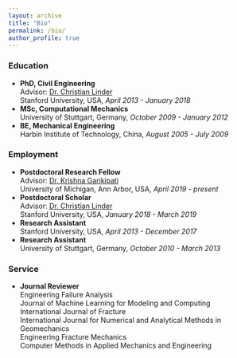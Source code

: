 ```yaml
---
layout: archive
title: "Bio"
permalink: /bio/
author_profile: true
---
```


<!--A PDF version of my CV is available <a href="https://xiaoxuanzhangcm.github.io/files/CV-XiaoxuanZhang.pdf">here</a>.-->

### Education

<ul>
<li> 
<b>PhD, Civil Engineering</b> 
<br>Advisor: <a href="https://profiles.stanford.edu/christian-linder">Dr. Christian Linder</a>
<br>Stanford University, USA, <i>April 2013 - January 2018</i>
</li>

<li> 
<b>MSc, Computational Mechanics</b>
<br>University of Stuttgart, Germany, <i>October 2009 - January 2012</i>
</li>

<li> 
<b>BE, Mechanical Engineering</b>
<br>Harbin Institute of Technology, China, <i>August 2005 - July 2009</i>
</li>
</ul>

### Employment

<ul>
<li> 
<b>Postdoctoral Research Fellow</b>
<br>Advisor: <a href="https://me.engin.umich.edu/people/faculty/krishna-garikipati">Dr. Krishna Garikipati</a>
<br>University of Michigan, Ann Arbor, USA, <i>April 2019 - present</i>
</li>

<li> 
<b>Postdoctoral Scholar</b>
<br>Advisor: <a href="https://profiles.stanford.edu/christian-linder">Dr. Christian Linder</a>
<br>Stanford University, USA, <i>January 2018 - March 2019</i>
</li>

<li> 
<b>Research Assistant</b>
<br>Stanford University, USA, <i>April 2013 - December 2017</i>
</li>

<li> 
<b>Research Assistant</b>
<br>University of Stuttgart, Germany, <i>October 2010 - March 2013</i>
</li>
</ul>


### Service
<ul>
<li> 
<b>Journal Reviewer </b>
<br>Engineering Failure Analysis
<br>Journal of Machine Learning for Modeling and Computing
<br>International Journal of Fracture
<br>International Journal for Numerical and Analytical Methods in Geomechanics
<br>Engineering Fracture Mechanics
<br>Computer Methods in Applied Mechanics and Engineering
</li>
</ul>
